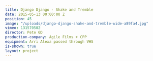 ```yaml
---
title: Django Django - Shake and Tremble
date: 2015-05-13 00:00:00 Z
position: 45
image: "/uploads/django-django-shake-and-tremble-wide-a89fa4.jpg"
vimeo: 131570502
director: Pete GD
production-company: Agile Films + CPP
equipment: Arri Alexa passed through VHS
is-shown: true
layout: project
---
```


